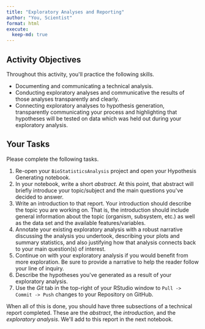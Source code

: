 ```yaml
---
title: "Exploratory Analyses and Reporting"
author: "You, Scientist"
format: html
execute:
  keep-md: true
---
```






## Activity Objectives

Throughout this activity, you'll practice the following skills.

+ Documenting and communicating a technical analysis.
+ Conducting exploratory analyses and communicative the results of those analyses transparently and clearly.
+ Connecting exploratory analyses to hypothesis generation, transparently communicating your process and highlighting that hypotheses will be tested on data which was held out during your exploratory analysis.

## Your Tasks

Please complete the following tasks. 

1. Re-open your `BioStatisticsAnalysis` project and open your Hypothesis Generating notebook.
2. In your notebook, write a short *abstract*. At this point, that abstract will briefly introduce your topic/subject and the main questions you've decided to answer.
3. Write an introduction to that report. Your introduction should describe the topic you are working on. That is, the introduction should include general information about the topic (organism, subsystem, etc.) as well as the data set and the available features/variables.
4. Annotate your existing exploratory analysis with a robust narrative discussing the analysis you undertook, describing your plots and summary statistics, and also justifying how that analysis connects back to your main question(s) of interest.
5. Continue on with your exploratory analysis if you would benefit from more exploration. Be sure to provide a narrative to help the reader follow your line of inquiry.
6. Describe the hypotheses you've generated as a result of your exploratory analysis.
7. Use the *Git* tab in the top-right of your RStudio window to `Pull -> Commit -> Push` changes to your Repository on GitHub.

When all of this is done, you should have three subsections of a technical report completed. These are the *abstract*, the *introduction*, and the *exploratory analysis*. We'll add to this report in the next notebook.
